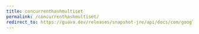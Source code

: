 ```yaml
---
title: concurrenthashmultiset
permalink: /concurrenthashmultiset/
redirect_to: https://guava.dev/releases/snapshot-jre/api/docs/com/google/common/collect/ConcurrentHashMultiset.html
---
```

